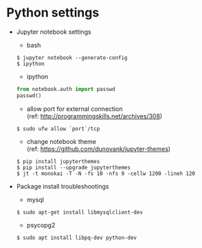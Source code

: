 # Python settings

* Jupyter notebook settings
    - bash
    ```
    $ jupyter notebook --generate-config
    $ ipython
    ```
    - ipython
    ``` python
    from notebook.auth import passwd
    passwd()
    ```
    - allow port for external connection  
    (ref: http://programmingskills.net/archives/308)  
    ```
    $ sudo ufw allow `port`/tcp
    ```

    - change notebook theme  
    (ref: https://github.com/dunovank/jupyter-themes)  
    ```
    $ pip install jupyterthemes
    $ pip install --upgrade jupyterthemes
    $ jt -t monokai -T -N -fs 10 -nfs 9 -cellw 1200 -lineh 120
    ```

* Package install troubleshootings
    - mysql
    ```
    $ sudo apt-get install libmysqlclient-dev
    ```
    - psycopg2
    ```
    $ sudo apt install libpq-dev python-dev
    ```

